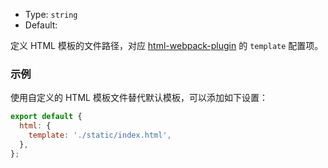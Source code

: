 - Type: `string`
- Default:

定义 HTML 模板的文件路径，对应 [html-webpack-plugin](https://github.com/jantimon/html-webpack-plugin) 的 `template` 配置项。

### 示例

使用自定义的 HTML 模板文件替代默认模板，可以添加如下设置：

```js
export default {
  html: {
    template: './static/index.html',
  },
};
```
